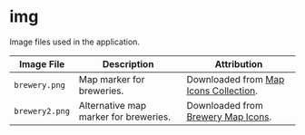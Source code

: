 # img

Image files used in the application.

| **Image File** | **Description** | **Attribution** |
| -- | -- | -- |
| `brewery.png` | Map marker for breweries. | Downloaded from [Map Icons Collection](https://mapicons.mapsmarker.com/markers/restaurants-bars/bars/bar/). |
| `brewery2.png` | Alternative map marker for breweries. | Downloaded from [Brewery Map Icons](https://mapicons.mapsmarker.com/markers/industry/brewery/). |

